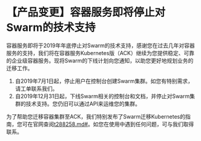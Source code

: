 # 【产品变更】容器服务即将停止对Swarm的技术支持

容器服务即将于2019年年底停止对Swarm的技术支持，感谢您在过去几年对容器服务的支持，我们将在容器服务Kubernetes版（ACK）继续为您提供稳定、可靠的企业级容器服务。现将Swarm的下线计划向您通知，以助您更好地规划业务的迁移工作。

1.  自2019年7月1日起，停止用户在控制台创建Swarm集群。如您有特别需求，请工单联系我们。
2.  自2019年12月31日起，下线Swarm相关的控制台和文档，并停止对Swarm集群的技术支持。您仍旧可以通过API来运维您的集群。

为了帮助您迁移容器集群至ACK，我们特别发布了Swarm迁移Kubernetes的指南，您可在官网查阅[t288258.md\#](/intl.zh-CN/最佳实践/Swarm迁移Kubernetes/迁移方案概述.md)。如您在使用中遇到任何问题，可与我们取得联系。

